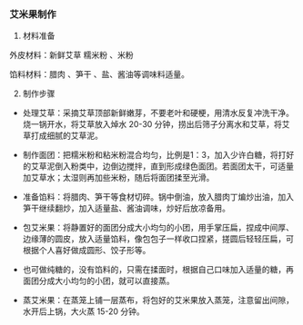 ### 艾米果制作  

1. 材料准备  

外皮材料：新鲜艾草 糯米粉 、米粉  

馅料材料：腊肉 、笋干 、盐、酱油等调味料适量。

2. 制作步骤  
   
- 处理艾草：采摘艾草顶部新鲜嫩芽，不要老叶和硬梗，用清水反复冲洗干净。烧一锅开水，将艾草放入焯水 20-30 分钟，捞出后筛子分离水和艾草，将艾草打成细腻的艾草泥。 
  
- 制作面团：把糯米粉和粘米粉混合均匀，比例是1：3，加入少许白糖，将打好的艾草泥倒入粉类中，边倒边搅拌，直到形成绿色面团。若面团太干，可适量加艾草水；太湿则再加些米粉，随后将面团揉至光滑。  
  
- 准备馅料：将腊肉、笋干等食材切碎。锅中倒油，放入腊肉丁煸炒出油，加入笋干继续翻炒，加入适量盐、酱油调味，炒好后放凉备用。  
  
  
- 包艾米果：将静置好的面团分成大小均匀的小团，用手掌压扁，捏成中间厚、边缘薄的圆皮，放入适量馅料，像包包子一样收口捏紧，搓圆后轻轻压扁，可根据个人喜好做成圆形、饺子形等。 
- 也可做纯糖的，没有馅料的，只需在揉面时，根据自己口味加入适量的糖，再面团分成大小均匀的小团，就可以直接蒸。
  
- 蒸艾米果：在蒸笼上铺一层蒸布，将包好的艾米果放入蒸笼，注意留出间隙，水开后上锅，大火蒸 15-20 分钟。